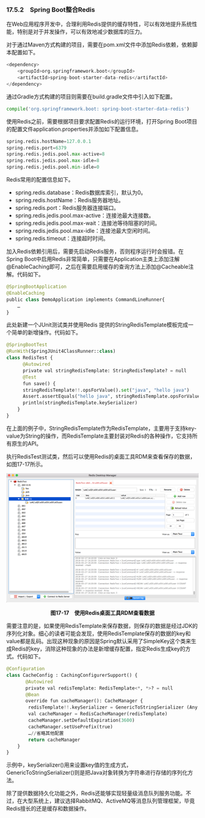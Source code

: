 ### 17.5.2　Spring Boot整合Redis

在Web应用程序开发中，合理利用Redis提供的缓存特性，可以有效地提升系统性能，特别是对于并发操作，可以有效地减少数据库的压力。

对于通过Maven方式构建的项目，需要在pom.xml文件中添加Redis依赖，依赖脚本配置如下。

```python
<dependency>
    <groupId>org.springframework.boot</groupId>
    <artifactId>spring-boot-starter-data-redis</artifactId>
</dependency>
```

通过Gradle方式构建的项目则需要在build.gradle文件中引入如下配置。

```python
compile('org.springframework.boot: spring-boot-starter-data-redis')
```

使用Redis之前，需要根据项目要求配置Redis的运行环境，打开Spring Boot项目的配置文件application.properties并添加如下配置信息。

```python
spring.redis.hostName=127.0.0.1
spring.redis.port=6379    
spring.redis.jedis.pool.max-active=8
spring.redis.jedis.pool.max-idle=8    
spring.redis.jedis.pool.min-idle=0
```

Redis常用的配置信息如下。

+ spring.redis.database：Redis数据库索引，默认为0。
+ spring.redis.hostName：Redis服务器地址。
+ spring.redis.port：Redis服务器连接端口。
+ spring.redis.jedis.pool.max-active：连接池最大连接数。
+ spring.redis.jedis.pool.max-wait：连接池等待阻塞的时间。
+ spring.redis.jedis.pool.max-idle：连接池最大空闲时间。
+ spring.redis.timeout：连接超时时间。

加入Redis依赖引用后，需要先启动Redis服务，否则程序运行时会报错。在Spring Boot中启用Redis非常简单，只需要在Application主类上添加注解@EnableCaching即可，之后在需要启用缓存的查询方法上添加@Cacheable注解。代码如下。

```python
@SpringBootApplication
@EnableCaching
public class DemoApplication implements CommandLineRunner{
    …
}
```

此处新建一个JUnit测试类并使用Redis 提供的StringRedisTemplate模板完成一个简单的新增操作。代码如下。

```python
@SpringBootTest
@RunWith(SpringJUnit4ClassRunner::class)
class RedisTest {
      @Autowired
      private val stringRedisTemplate: StringRedisTemplate? = null
      @Test
      fun save() {
      stringRedisTemplate!!.opsForValue().set("java", "hello java")
      Assert.assertEquals("hello java", stringRedisTemplate.opsForValue(). get("java"))
      println(stringRedisTemplate.keySerializer)
    }
}
```

在上面的例子中，StringRedisTemplate作为RedisTemplate，主要用于支持key-value为String的操作，而RedisTemplate主要封装对Redis的各种操作，它支持所有原生的API。

执行RedisTest测试类，然后可以使用Redis的桌面工具RDM来查看保存的数据，如图17-17所示。

![89.png](../images/89.png)
<center class="my_markdown"><b class="my_markdown">图17-17　使用Redis桌面工具RDM查看数据</b></center>

需要注意的是，如果使用RedisTemplate来保存数据，则保存的数据是经过JDK的序列化对象。细心的读者可能会发现，使用RedisTemplate保存的数据的key和value都是乱码。出现这种现象的原因是Spring默认采用了SimpleKey这个类来生成Redis的key，消除这种现象的办法是新增缓存配置，指定Redis生成key的方式。代码如下。

```python
@Configuration
class CacheConfig : CachingConfigurerSupport() {
       @Autowired
       private val redisTemplate: RedisTemplate<*, *>? = null
       @Bean
       override fun cacheManager(): CacheManager {
        redisTemplate!!.keySerializer = GenericToStringSerializer (Any::class.java)
        val cacheManager = RedisCacheManager(redisTemplate)
        cacheManager.setDefaultExpiration(3600)
        cacheManager.setUsePrefix(true)
        …//省略其他配置
        return cacheManager
    }
}
```

示例中，keySerializer()用来设置key值的生成方式，GenericToStringSerializer()则是把Java对象转换为字符串进行存储的序列化方法。

除了提供数据持久化功能之外，Redis还能够实现轻量级消息队列服务功能。不过，在大型系统上，建议选择RabbitMQ、ActiveMQ等消息队列管理框架，毕竟Redis擅长的还是缓存和数据操作。

